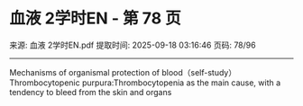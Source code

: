 # 血液 2学时EN - 第 78 页

来源: 血液 2学时EN.pdf
提取时间: 2025-09-18 03:16:46
页码: 78/96

---

Mechanisms of organismal protection of blood（self-study）Thrombocytopenic purpura:Thrombocytopenia as the main cause, with a tendency to bleed from the skin and organs